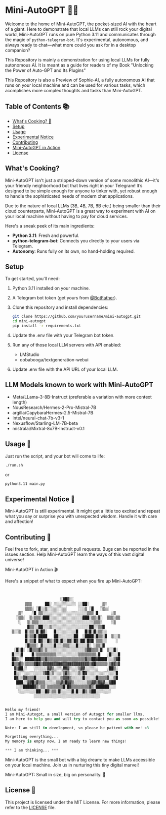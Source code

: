 # Mini-AutoGPT 🤖🚀

Welcome to the home of Mini-AutoGPT, the pocket-sized AI with the heart of a giant. Here to demonstrate that local LLMs can still rock your digital world, Mini-AutoGPT runs on pure Python 3.11 and communicates through the magic of `python-telegram-bot`. It's experimental, autonomous, and always ready to chat—what more could you ask for in a desktop companion?

This Repository is mainly a demonstration for using local LLMs for fully autonomous AI.
It is meant as a guide for readers of my Book "Unlocking the Power of Auto-GPT and Its Plugins"

This Repository is also a Preview of Sophie-AI, a fully autonomous AI that runs on your local machine and can be used for various tasks, which acomplishes more complex thoughts and tasks than Mini-AutoGPT.

## Table of Contents 📚

- [What's Cooking? 🍳](#whats-cooking-)
- [Setup](#setup)
- [Usage](#usage)
- [Experimental Notice](#experimental-notice)
- [Contributing](#contributing)
- [Mini-AutoGPT in Action](#mini-autogpt-in-action)
- [License](#license)

## What's Cooking?

Mini-AutoGPT isn't just a stripped-down version of some monolithic AI—it's your friendly neighborhood bot that lives right in your Telegram! It’s designed to be simple enough for anyone to tinker with, yet robust enough to handle the sophisticated needs of modern chat applications.

Due to the nature of local LLMs (3B, 4B, 7B, 8B etc.) being smaller than their cloud counterparts, Mini-AutoGPT is a great way to experiment with AI on your local machine without having to pay for cloud services.


Here's a sneak peek of its main ingredients:

- **Python 3.11**: Fresh and powerful.
- **python-telegram-bot**: Connects you directly to your users via Telegram.
- **Autonomy**: Runs fully on its own, no hand-holding required.

## Setup

To get started, you'll need:

1. Python 3.11 installed on your machine.
2. A Telegram bot token (get yours from [@BotFather](https://t.me/BotFather)).
3. Clone this repository and install dependencies:

    ```bash
    git clone https://github.com/yourusername/mini-autogpt.git
    cd mini-autogpt
    pip install -r requirements.txt
4. Update the .env file with your Telegram bot token.
5. Run any of those local LLM servers with API enabled:
    - LMStudio
    - oobabooga/textgeneration-webui
6. Update .env file with the API URL of your local LLM.

## LLM Models known to work with Mini-AutoGPT
- Meta/LLama-3-8B-Instruct (preferable a variation with more context length)
- NousResearch/Hermes-2-Pro-Mistral-7B
- argilla/CapybaraHermes-2.5-Mistral-7B
- Intel/neural-chat-7b-v3-1
- Nexusflow/Starling-LM-7B-beta
- mistralai/Mixtral-8x7B-Instruct-v0.1


## Usage 🔧

Just run the script, and your bot will come to life:

```bash
./run.sh
```

or

```bash
python3.11 main.py
```

## Experimental Notice 🧪

Mini-AutoGPT is still experimental. It might get a little too excited and repeat what you say or surprise you with unexpected wisdom. Handle it with care and affection!

## Contributing 🤝

Feel free to fork, star, and submit pull requests.
Bugs can be reported in the issues section. Help Mini-AutoGPT learn the ways of this vast digital universe!

Mini-AutoGPT in Action 🎬

Here's a snippet of what to expect when you fire up Mini-AutoGPT:

```python
                           
                                                 
                         ░▓█▓░░                          
         ▒▒▒      ██░ ░░░░░░░░░░ ░░██░      ▒░           
         ▒▒▒░ ░█░░▒░░░░░░░░░     ░░░▒ ░█   ░▒░░          
      ▒░    ░█ ▒▒░░░░░░░░░░░░░░░░░░░░▒▒▒ █      ░▒       
     ░▒▒░  ▒░▒▒▒░███░░░░░░░░░░░░░░░███░▒▒░▓░  ▒▒▒░▒▒     
      ░   ▒░▒▒▒░░░░░░░░░░░░░░░░░░░░░░░░░▒▒▒░    ░▒       
          █▒▒░░██░░░▒░░░░░░░░░░░░░░░░░██░░▒▒█            
   ▒░░▒  █░▒▒░█░█▓░   █░░░░░░░░░█   █▒█░█░▒▒░░           
         █░▒▒█░████   ██░░░░░░░██  ░████░█▒▒░█  ▒░░▒     
         █░▒▒█ █▓░░█▒░▓█░█░░▓▓░█▓░██░█▓█ ▒▒▒░░    ░      
         ░█▒▒▒░ ▓░░░░░█░░░▒▒▒░░░█░░░░▓░ ░▒▒░█            
    ░█░█░ ░█▒▒▒▓▒░▒░░░░░░░░░░░░░░░░░▒▓▓▒▒▒░█  ▒░░█░      
   █░░░█    █░▒▒▒▒▒▒▒▒▒░░░░░░░░░░▒▒▒▒▒▒▒▒░█   ░█░░░█     
   █▓▒░░ ████▓██▒▒▓▒▒▒▒▒▒▒▒▒▒▒▒▒▒▒▒▒▓▒▒██▓████░░░▒▓█     
   █▒▒▓▒░▒▒▒▒▓█▓▒▓▓▓▓▓▓▓▓▓▓▓▓▓▓▓▓▓▓▓▓▓▒▓█▒▒▒▒▒░▒▓▓▒▓     
    ▓▒██░░   ░░░░░░▓▓▒░░░░▓▓▓░░░░▒▓▓░░░░░░    ░██▒░      
    █░░░░░░░░░░░░▒▓█░▒░░░░▒▓▒░░░░▒░█▓░░░░░░░░░░░░░█      
    █▓░░▓▓▒▒▒█░░░░░█░░░░░▒▓▓▓▒░░░░░█░░░░░█▒▒▒▒▓░░▒█      
     ███░░▓▓█▒▓▒▒▒░░░░░▒▒▓▒█▓▓▒░░░░░░▒▒▓▓▒▓▓▓░░▓██       
     ░░░█████▓▒░▒▒░▒▒▒▒▒▒▒█░█▓▒▒▒▒▒▒▒▒▓▒░██████░░░       
      ░░░░░░░░██░░█▓░▒▒░█░░░░░█░█░░█▒░▒██░░░░░░░         
             ░░░░░░░░░░░░░░░░░░░░░░░░░░░░░░                             
              

Hello my friend!
I am Mini-Autogpt, a small version of Autogpt for smaller llms.
I am here to help you and will try to contact you as soon as possible!

Note: I am still in development, so please be patient with me! <3

Forgetting everything...
My memory is empty now, I am ready to learn new things! 

*** I am thinking... ***
```

Mini-AutoGPT is the small bot with a big dream: to make LLMs accessible on your local machine. Join us in nurturing this tiny digital marvel!

Mini-AutoGPT: Small in size, big on personality. 🌟

## License 📜

This project is licensed under the MIT License. For more information, please refer to the [LICENSE](LICENSE) file.
